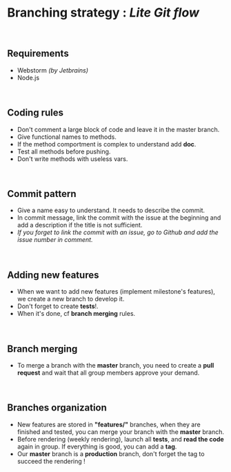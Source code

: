 # **Branching strategy** : ***Lite Git flow***

<br/>

## Requirements

* Webstorm _(by Jetbrains)_
* Node.js

<br/>

## Coding rules

* Don't comment a large block of code and leave it in the master branch.
* Give functional names to methods.
* If the method comportment is complex to understand add **doc**.
* Test all methods before pushing.
* Don't write methods with useless vars.

<br/>

## Commit pattern

* Give a name easy to understand. It needs to describe the commit.
* In commit message, link the commit with the issue at the beginning and add a description if the title is not sufficient.
* _If you forget to link the commit with an issue, go to Github and add the issue number in comment._

<br/>

## Adding new features

* When we want to add new features (implement milestone's features), we create a new branch to develop it.
* Don't forget to create **tests**!.
* When it's done, cf **branch merging** rules.

<br/>

## Branch merging

* To merge a branch with the **master** branch, you need to create a **pull request** and wait that all group members approve your demand.

<br/>

## Branches organization

* New features are stored in **"features/"** branches, when they are finished and tested, you can merge your branch with the **master** branch.
* Before rendering (weekly rendering), launch all **tests**, and **read the code** again in group. If everything is good, you can add a **tag**.
* Our **master** branch is a **production** branch, don't forget the tag to succeed the rendering !
